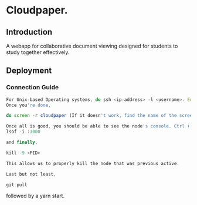 # Cloudpaper.

## Introduction
A webapp for collaborative document viewing designed for students to study
together effectively.

## Deployment 

### Connection Guide
```javascript
For Unix-based Operating systems, do ssh <ip-address> -l <username>. Enter the password thereafter.
Once you're done, 

do screen -r cloudpaper (If it doesn't work, find the name of the screen by doing screen -ls.) 

Once all is good, you should be able to see the node's console. Ctrl + C followed by the following commands: 
lsof -i :3000

and finally, 

kill -9 <PID>

This allows us to properly kill the node that was previous active.

Last but not least,

git pull
```
followed by a yarn start.
